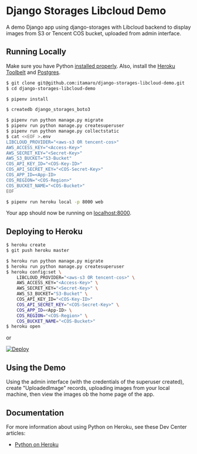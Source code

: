 # Django Storages Libcloud Demo

A demo Django app using django-storages with Libcloud backend to display images from S3 or Tencent COS bucket, uploaded from admin interface.

## Running Locally

Make sure you have Python [installed properly](http://install.python-guide.org).  Also, install the [Heroku Toolbelt](https://toolbelt.heroku.com/) and [Postgres](https://devcenter.heroku.com/articles/heroku-postgresql#local-setup).

```sh
$ git clone git@github.com:itamaro/django-storages-libcloud-demo.git
$ cd django-storages-libcloud-demo

$ pipenv install

$ createdb django_storages_boto3

$ pipenv run python manage.py migrate
$ pipenv run python manage.py createsuperuser
$ pipenv run python manage.py collectstatic
$ cat <<EOF >.env
LIBCLOUD_PROVIDER="<aws-s3 OR tencent-cos>"
AWS_ACCESS_KEY="<Access-Key>"
AWS_SECRET_KEY="<Secret-Key>"
AWS_S3_BUCKET="S3-Bucket"
COS_API_KEY_ID="<COS-Key-ID>"
COS_API_SECRET_KEY="<COS-Secret-Key>"
COS_APP_ID=<App-ID>
COS_REGION="<COS-Region>"
COS_BUCKET_NAME="<COS-Bucket>"
EOF

$ pipenv run heroku local -p 8000 web
```

Your app should now be running on [localhost:8000](http://localhost:8000/).

## Deploying to Heroku

```sh
$ heroku create
$ git push heroku master

$ heroku run python manage.py migrate
$ heroku run python manage.py createsuperuser
$ heroku config:set \
    LIBCLOUD_PROVIDER="<aws-s3 OR tencent-cos>" \
    AWS_ACCESS_KEY="<Access-Key>" \
    AWS_SECRET_KEY="<Secret-Key>" \
    AWS_S3_BUCKET="S3-Bucket" \
    COS_API_KEY_ID="<COS-Key-ID>"
    COS_API_SECRET_KEY="<COS-Secret-Key>" \
    COS_APP_ID=<App-ID> \
    COS_REGION="<COS-Region>" \
    COS_BUCKET_NAME="<COS-Bucket>"
$ heroku open
```
or

[![Deploy](https://www.herokucdn.com/deploy/button.png)](https://heroku.com/deploy)

## Using the Demo

Using the admin interface (with the credentials of the superuser created), create "UploadedImage" records, uploading images from your local machine, then view the images ob the home page of the app.

## Documentation

For more information about using Python on Heroku, see these Dev Center articles:

- [Python on Heroku](https://devcenter.heroku.com/categories/python)
